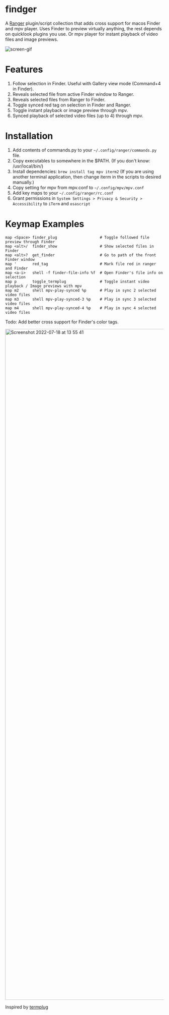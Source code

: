 # findger

A [Ranger](https://github.com/ranger/ranger) plugin/script collection that adds cross support for macos Finder and mpv player.
Uses Finder to preview virtually anything, the rest depends on quicklook plugins you use. Or mpv player for instant playback of video files and image previews.

![screen-gif](./preview.gif)

# Features

  1. Follow selection in Finder. Useful with Gallery view mode (Command+4 in Finder).
  2. Reveals selected file from active Finder window to Ranger.
  3. Reveals selected files from Ranger to Finder.
  4. Toggle synced red tag on selection in Finder and Ranger.
  5. Toggle instant playback or image preview through mpv.
  6. Synced playback of selected video files (up to 4) through mpv.

# Installation

  1. Add contents of commands.py to your `~/.config/ranger/commands.py` file.
  2. Copy executables to somewhere in the $PATH. (If you don't know: /usr/local/bin/)
  3. Install dependencies: `brew install tag mpv iterm2` (If you are using another terminal application, then change iterm in the scripts to desired manually.)
  4. Copy setting for mpv from mpv.conf to `~/.config/mpv/mpv.conf`
  5. Add key maps to your `~/.config/ranger/rc.conf`
  6. Grant permissions in `System Settings > Privacy & Security > Accessibility` to `iTerm` and `osascript`

# Keymap Examples

```
map <Space> finder_plug                   # Toggle followed file preview through Finder
map <alt>/  finder_show                   # Show selected files in Finder
map <alt>?  get_finder                    # Go to path of the front Finder window
map '       red_tag                       # Mark file red in ranger and Finder
map <a-i>   shell -f finder-file-info %f  # Open Finder's file info on selection
map p       toggle_termplug               # Toggle instant video playback / Image previews with mpv
map m2      shell mpv-play-synced %p      # Play in sync 2 selected video files
map m3      shell mpv-play-synced-3 %p    # Play in sync 3 selected video files
map m4      shell mpv-play-synced-4 %p    # Play in sync 4 selected video files
```

Todo: Add better cross support for Finder's color tags.

<img width="2128" alt="Screenshot 2022-07-18 at 13 55 41" src="https://user-images.githubusercontent.com/77557804/179497347-9f0ba654-f6dc-4c17-834d-77e5b5d670fd.png">

Inspired by [termplug](https://github.com/laktak/termplug)
